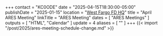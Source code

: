 +++
contact = "KC0ODE"
date = "2025-04-15T18:30:00-05:00"
publishDate = "2025-01-15"
location = "[West Fargo FD HQ](/places/west-fargo-fire-department-headquarters/)"
title = "April ARES Meeting"
linkTitle = "ARES Meeting"
dates = [ "ARES Meetings" ]
outputs = [ "HTML", "Calendar" ]
update = 4
aliases = [ "" ]
+++
{{< import "/post/2025/ares-meeting-schedule-change.md" >}}
